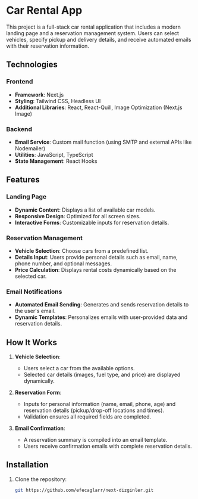 # Car Rental App

This project is a full-stack car rental application that includes a modern landing page and a reservation management system. Users can select vehicles, specify pickup and delivery details, and receive automated emails with their reservation information.

## Technologies

### Frontend
- **Framework**: Next.js
- **Styling**: Tailwind CSS, Headless UI
- **Additional Libraries**: React, React-Quill, Image Optimization (Next.js Image)

### Backend
- **Email Service**: Custom mail function (using SMTP and external APIs like Nodemailer)
- **Utilities**: JavaScript, TypeScript
- **State Management**: React Hooks

## Features

### Landing Page
- **Dynamic Content**: Displays a list of available car models.
- **Responsive Design**: Optimized for all screen sizes.
- **Interactive Forms**: Customizable inputs for reservation details.

### Reservation Management
- **Vehicle Selection**: Choose cars from a predefined list.
- **Details Input**: Users provide personal details such as email, name, phone number, and optional messages.
- **Price Calculation**: Displays rental costs dynamically based on the selected car.

### Email Notifications
- **Automated Email Sending**: Generates and sends reservation details to the user's email.
- **Dynamic Templates**: Personalizes emails with user-provided data and reservation details.

## How It Works

1. **Vehicle Selection**:
   - Users select a car from the available options.
   - Selected car details (images, fuel type, and price) are displayed dynamically.

2. **Reservation Form**:
   - Inputs for personal information (name, email, phone, age) and reservation details (pickup/drop-off locations and times).
   - Validation ensures all required fields are completed.

3. **Email Confirmation**:
   - A reservation summary is compiled into an email template.
   - Users receive confirmation emails with complete reservation details.

## Installation

1. Clone the repository:
   ```sh
   git https://github.com/efecaglarr/next-dizginler.git
